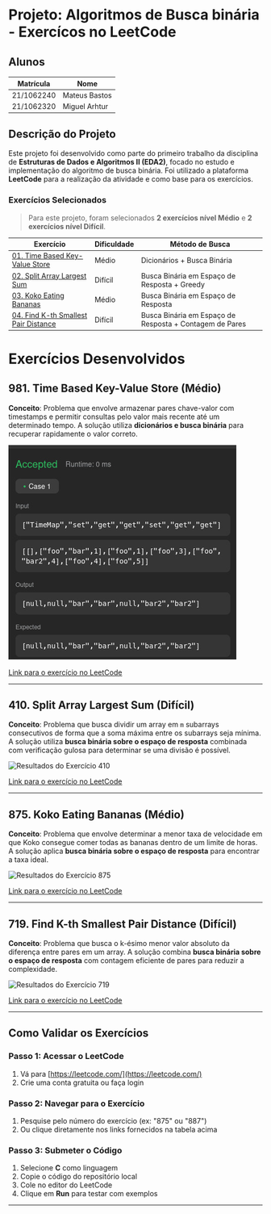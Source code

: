 # Projeto: Algoritmos de Busca binária - Exercícos no LeetCode

## Alunos
| Matrícula | Nome |
|-----------|------|
| 21/1062240 | Mateus Bastos |
| 21/1062320 | Miguel Arhtur |

## Descrição do Projeto

Este projeto foi desenvolvido como parte do primeiro trabalho da disciplina de **Estruturas de Dados e Algoritmos II (EDA2)**, focado no estudo e implementação do algoritmo de busca binária. 
Foi utilizado a plataforma **LeetCode** para a realização da atividade e como base para os exercícios.

### Exercícios Selecionados



> Para este projeto, foram selecionados **2 exercícios nível Médio** e **2 exercícios nível Difícil**.

| Exercício | Dificuldade | Método de Busca |
|-----------|-------------|-----------------|
| [01. Time Based Key-Value Store](https://leetcode.com/problems/time-based-key-value-store/description/) | Médio | Dicionários + Busca Binária |
| [02. Split Array Largest Sum](https://leetcode.com/problems/split-array-largest-sum/description/) | Difícil | Busca Binária em Espaço de Resposta + Greedy |
| [03. Koko Eating Bananas](https://leetcode.com/problems/koko-eating-bananas/description/) | Médio | Busca Binária em Espaço de Resposta |
| [04. Find K-th Smallest Pair Distance](https://leetcode.com/problems/find-k-th-smallest-pair-distance/description/) | Difícil | Busca Binária em Espaço de Resposta + Contagem de Pares |



# Exercícios Desenvolvidos

## 981. Time Based Key-Value Store (Médio)

**Conceito**: Problema que envolve armazenar pares chave-valor com timestamps e permitir consultas pelo valor mais recente até um determinado tempo. A solução utiliza **dicionários e busca binária** para recuperar rapidamente o valor correto.  

![Resultados do Exercício 981](./Assets/981_TimeBasedKeyValueStore.png)

[Link para o exercício no LeetCode](https://leetcode.com/problems/time-based-key-value-store/)

---

## 410. Split Array Largest Sum (Difícil)

**Conceito**: Problema que busca dividir um array em `m` subarrays consecutivos de forma que a soma máxima entre os subarrays seja mínima. A solução utiliza **busca binária sobre o espaço de resposta** combinada com verificação gulosa para determinar se uma divisão é possível.  

![Resultados do Exercício 410](./Assets/410_SplitArrayLargestSum.png)

[Link para o exercício no LeetCode](https://leetcode.com/problems/split-array-largest-sum/)

---

## 875. Koko Eating Bananas (Médio)

**Conceito**: Problema que envolve determinar a menor taxa de velocidade em que Koko consegue comer todas as bananas dentro de um limite de horas. A solução aplica **busca binária sobre o espaço de resposta** para encontrar a taxa ideal.  

![Resultados do Exercício 875](./Assets/875_KokoEatingBananas.png)

[Link para o exercício no LeetCode](https://leetcode.com/problems/koko-eating-bananas/)

---

## 719. Find K-th Smallest Pair Distance (Difícil)

**Conceito**: Problema que busca o k-ésimo menor valor absoluto da diferença entre pares em um array. A solução combina **busca binária sobre o espaço de resposta** com contagem eficiente de pares para reduzir a complexidade.  

![Resultados do Exercício 719](./Assets/719_FindKthSmallestPairDistance.png)

[Link para o exercício no LeetCode](https://leetcode.com/problems/find-k-th-smallest-pair-distance/)


---

## Como Validar os Exercícios

### Passo 1: Acessar o LeetCode
1. Vá para [https://leetcode.com/](https://leetcode.com/)
2. Crie uma conta gratuita ou faça login

### Passo 2: Navegar para o Exercício
1. Pesquise pelo número do exercício (ex: "875" ou "887")
2. Ou clique diretamente nos links fornecidos na tabela acima

### Passo 3: Submeter o Código
1. Selecione  **C** como linguagem
2. Copie o código do repositório local
3. Cole no editor do LeetCode
4. Clique em **Run** para testar com exemplos

---


